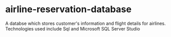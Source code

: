 # airline-reservation-database
A databse which stores customer's information and flight details for airlines.
Technologies used include Sql and Microsoft SQL Server Studio
